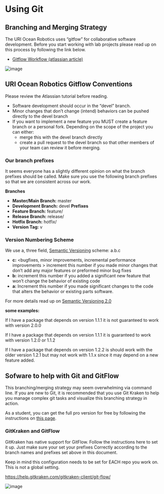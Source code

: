 # Using Git #

## Branching and Merging Strategy ##

The URI Ocean Robotics uses “gitfow” for collaborative software development.   Before you start working with lab projects please read up on this process by following the link below.

- [Gitflow Workflow (atlassian article)](https://www.atlassian.com/git/tutorials/comparing-workflows/gitflow-workflow)


![image](https://user-images.githubusercontent.com/23006525/195377078-e47d087d-46af-4a55-bda8-4b324426bc46.png)


## URI Ocean Robotics Gitflow Conventions  ##

Please review the Atlassian tutorial before reading.

- Software development should occur in the “devel” branch.  
- Minor changes that don’t change (intend) behaviors can be pushed directly to the devel branch
- If you want to implement a new feature you MUST create a feature branch or a personal fork.   Depending on the scope of the project you can either:
  - merge this with the devel branch directly
  - create a pull request to the devel branch so that other members of your team can review it before merging.

### Our branch prefixes  ###

It seems everyone has a slightly different opinion on what the branch prefixes should be called.  Make sure you use the following branch prefixes so that we are consistent across our work.

**Branches**
- **Master/Main Branch:** master
- **Development Branch:** devel
**Prefixes**
- **Feature Branch:** feature/
- **Release Branch:** release/
- **Hotfix Branch:** hotfix/
- **Version Tag:**  v

### Version Numbering Scheme ###

We use a, three field, [Semantic Versioning](https://semver.org/) scheme:  a.b.c

- **c:**  <bugfixes, minor improvements, incremental performance improvements > increment this number if you made minor changes that don’t add any major features or preformed minor bug fixes
- **b:** <new features> increment this number if you added a significant new feature that won’t change the behavior of existing code
- **a:** <breaking changes> Increment this number if you made significant changes to the code that alters the behavior or existing parts software.   
  
For more details read up on [Semantic Versioning 2.0](https://semver.org/)
  
**some examples:**

If I have a package that depends on version 1.1.1  it is not guaranteed to work with version 2.0.0
  
If I have a package that depends on version 1.1.1 it is guaranteed to work with version 1.2.0 or 1.1.2

If I have a package that depends on version 1.2.2 is should work with the older version 1.2.1 but may not work with 1.1.x since it may depend on a new feature added.
  
  
## Sofware to help with Git and GitFlow ##
  
This branching/merging strategy may seem overwhelming via command line.   If you are new to Git, it is recommended that you use Git Kraken to help you manage complex git tasks and visualize this branching strategy in action.

As a student, you can get the full pro version for free by following the instructions on [this page](https://www.gitkraken.com/github-student-developer-pack).
  
### GitKraken and GitFlow ###
  
GitKraken has native support for GitFlow.  Follow the instructions here to set it up.  Just make sure your set  your prefixes Correctly according to the branch names and prefixes set above in this document.
  
Keep in mind this configuration needs to be set for EACH repo you work on.  This is not a global setting.
  
https://help.gitkraken.com/gitkraken-client/git-flow/
  
![image](https://user-images.githubusercontent.com/23006525/195403892-e64e1c1b-21c4-475e-9a0c-2aa2b89eec84.png)


  
